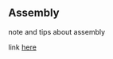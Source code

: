 ## Assembly

note and tips about assembly

link [here](https://github.com/420verfl0w/cheat_assembly)
